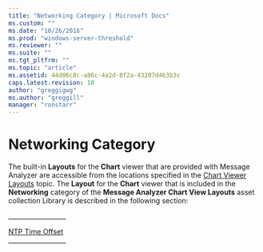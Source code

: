 ```yaml
---
title: "Networking Category | Microsoft Docs"
ms.custom: ""
ms.date: "10/26/2016"
ms.prod: "windows-server-threshold"
ms.reviewer: ""
ms.suite: ""
ms.tgt_pltfrm: ""
ms.topic: "article"
ms.assetid: 44d06c8c-a86c-4a2d-8f2a-43207d463b3c
caps.latest.revision: 10
author: "greggigwg"
ms.author: "greggill"
manager: "ronstarr"
---
```

# Networking Category
The built-in **Layouts** for the **Chart** viewer that are provided with Message Analyzer are accessible from the locations specified in the [Chart Viewer Layouts](chart-viewer-layouts.md) topic. The **Layout** for the **Chart** viewer that is included in the **Networking** category of the **Message Analyzer Chart View Layouts** asset collection Library is described in the following section:  
  
 _________________\_  
  
 [NTP Time Offset](ntp-time-offset.md)   
_________________\_